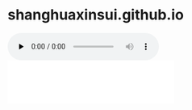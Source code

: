 # shanghuaxinsui.github.io

<audio src="未来的我.mp3" preload="none" controls loop>
  你的浏览器不支持 audio 标签。
</audio>

<iframe frameborder="no" border="0" marginwidth="0" marginheight="0" width=330 height=86 src="//music.163.com/outchain/player?type=2&id=2016400471&auto=1&height=66"></iframe>
